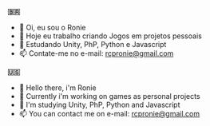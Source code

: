 <b>🇧🇷</b>
- 👋 Oi, eu sou o Ronie
- 👀 Hoje eu trabalho criando Jogos em projetos pessoais
- 🌱 Estudando Unity, PhP, Python e Javascript
- 📫 Contate-me no e-mail: rcpronie@gmail.com

<b>🇺🇸</b>
- 👋 Hello there, i'm Ronie
- 👀 Currently i'm working on games as personal projects
- 🌱 I'm studying Unity, PhP, Python and Javascript
- 📫 You can contact me on e-mail: rcpronie@gmail.com



<!---
dermack/dermack is a ✨ special ✨ repository because its `README.md` (this file) appears on your GitHub profile.
You can click the Preview link to take a look at your changes.
--->
